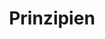 ---
permalink: false
hideInSitemap: true
tags: level1
key: principles_de
title: Prinzipien
alternativetitle: Die SBB User Experience Prinzipien.
redirect: /de/principles/ux-principles/overview/
parent: de
order: 1
---